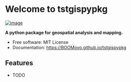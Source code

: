 # Welcome to tstgispypkg


[![image](https://img.shields.io/pypi/v/tstgispypkg.svg)](https://pypi.python.org/pypi/tstgispypkg)


**A python package for geospatial analysis and mapping.**


-   Free software: MIT License
-   Documentation: <https://BOOMovo.github.io/tstgispypkg>


## Features

-   TODO
